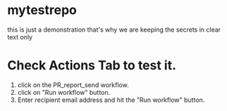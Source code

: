 # mytestrepo

this is just a demonstration that's why we are keeping the secrets in clear text only

# Check Actions Tab to test it.
1) click on the PR_report_send workflow.
2) click on "Run workflow" button.
3) Enter recipient email address and hit the "Run workflow" button. 
